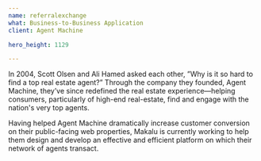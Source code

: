 ```yaml
---
name: referralexchange
what: Business-to-Business Application
client: Agent Machine

hero_height: 1129

---
```


In 2004, Scott Olsen and Ali Hamed asked each other, ”Why is it so hard to find a top real estate agent?” Through the company they founded, Agent Machine, they’ve since redefined the real estate experience—helping consumers, particularly of high-end real-estate, find and engage with the nation's very top agents.

Having helped Agent Machine dramatically increase customer conversion on their public-facing web properties, Makalu is currently working to help them design and develop an effective and efficient platform on which their network of agents transact.